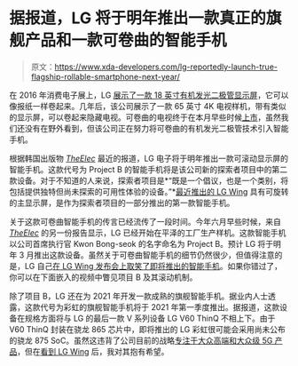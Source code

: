 # 据报道，LG 将于明年推出一款真正的旗舰产品和一款可卷曲的智能手机

> 原文：<https://www.xda-developers.com/lg-reportedly-launch-true-flagship-rollable-smartphone-next-year/>

在 2016 年消费电子展上，LG [展示了一款 18 英寸有机发光二极管显示屏](https://www.theverge.com/2016/1/3/10706180/lg-rollable-display-flexible-screen-announced-ces-2016)，它可以像报纸一样卷起来。几年后，该公司展示了一款 65 英寸 4K 电视样机，带有类似的显示屏，可以卷起来隐藏电视。可卷曲的电视终于在本月早些时候[上市](https://www.lgnewsroom.com/2020/10/commercial-launch-of-lgs-long-awaited-rollable-oled-tv-marks-turning-point-in-tv-history/)，虽然我们还没有在野外看到，但该公司正在努力将可卷曲的有机发光二极管技术引入智能手机。

根据韩国出版物 [*TheElec*](http://www.thelec.net/news/articleView.html?idxno=1789) 最近的报道，LG 电子将于明年推出一款可滚动显示屏的智能手机。这款代号为 Project B 的智能手机将是该公司新的探索者项目中的第二款设备。对于不知道的人来说，探索者项目是*“既是一个倡议，也是一个类别，将包括提供独特但尚未探索的可用性体验的设备。”*[最近推出的 LG Wing](https://www.xda-developers.com/lg-wing-launched-swivel-display-gimbal-camera/) 具有可旋转的主显示屏，是作为探索者项目的一部分推出的第一款智能手机。

关于这款可卷曲智能手机的传言已经流传了一段时间。今年六月早些时候，来自 [*TheElec*](http://www.thelec.net/news/articleView.html?idxno=1143) 的另一份报告显示，LG 已经开始在平泽的工厂生产样机。这款智能手机以公司首席执行官 Kwon Bong-seok 的名字命名为 Project B。预计 LG 将于明年 3 月推出这款设备。虽然关于可卷曲智能手机的细节仍然很少，但值得注意的是，LG 自己[在 LG Wing 发布会上取笑了即将推出的智能手机](https://hexus.net/ce/news/mobile-phones/145510-lg-teases-next-explorer-project-rollable-phone/)。如果你错过了，你可以在下面嵌入的视频中瞥见项目 B 及其滚动机制。

除了项目 B，LG 还在为 2021 年开发一款成熟的旗舰智能手机。据业内人士透露，这款代号为彩虹的旗舰智能手机将于 2021 年第一季度推出。据报道，这款设备在规格方面将与 LG 的最后一款 V 系列设备 LG V60 ThinQ 不相上下。由于 V60 ThinQ 封装在骁龙 865 芯片中，即将推出的 LG 彩虹很可能会采用尚未公布的骁龙 875 SoC。虽然这违背了公司目前的战略[专注于大众高端和大众级 5G 产品](https://www.xda-developers.com/lg-2019-financial-report-mobile-struggling/)，但在[看到 LG Wing](https://www.xda-developers.com/lg-wing-preview/) 后，我对其抱有希望。